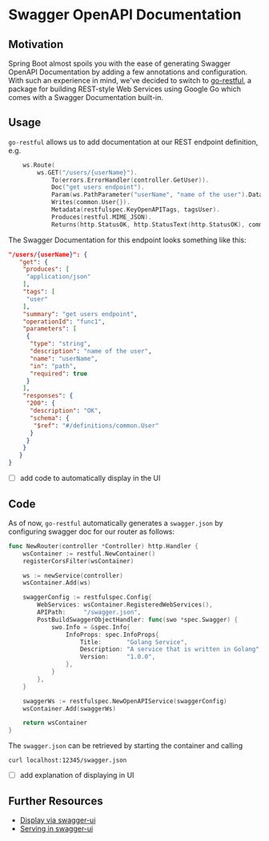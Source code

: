 # Swagger OpenAPI Documentation

## Motivation
Spring Boot almost spoils you with the ease of generating Swagger OpenAPI Documentation 
by adding a few annotations and configuration. 
With such an experience in mind, we've decided to switch to [go-restful](https://github.com/emicklei/go-restful), 
a package for building REST-style Web Services using Google Go which comes with a Swagger Documentation built-in.

## Usage 
`go-restful` allows us to add documentation at our REST endpoint definition, e.g. 

```go
	ws.Route(
		ws.GET("/users/{userName}").
			To(errors.ErrorHandler(controller.GetUser)).
			Doc("get users endpoint").
			Param(ws.PathParameter("userName", "name of the user").DataType("string")).
			Writes(common.User{}).
			Metadata(restfulspec.KeyOpenAPITags, tagsUser).
			Produces(restful.MIME_JSON).
			Returns(http.StatusOK, http.StatusText(http.StatusOK), common.User{}))
```

The Swagger Documentation for this endpoint looks something like this:

```json
"/users/{userName}": {
   "get": {
    "produces": [
     "application/json"
    ],
    "tags": [
     "user"
    ],
    "summary": "get users endpoint",
    "operationId": "func1",
    "parameters": [
     {
      "type": "string",
      "description": "name of the user",
      "name": "userName",
      "in": "path",
      "required": true
     }
    ],
    "responses": {
     "200": {
      "description": "OK",
      "schema": {
       "$ref": "#/definitions/common.User"
      }
     }
    }
   }
}
```

- [ ] add code to automatically display in the UI

## Code

As of now, `go-restful` automatically generates a `swagger.json` by configuring swagger doc for our router as follows: 

```go
func NewRouter(controller *Controller) http.Handler {
	wsContainer := restful.NewContainer()
	registerCorsFilter(wsContainer)

	ws := newService(controller)
	wsContainer.Add(ws)

	swaggerConfig := restfulspec.Config{
		WebServices: wsContainer.RegisteredWebServices(),
		APIPath:     "/swagger.json",
		PostBuildSwaggerObjectHandler: func(swo *spec.Swagger) {
			swo.Info = &spec.Info{
				InfoProps: spec.InfoProps{
					Title:       "Golang Service",
					Description: "A service that is written in Golang",
					Version:     "1.0.0",
				},
			}
		},
	}

	swaggerWs := restfulspec.NewOpenAPIService(swaggerConfig)
	wsContainer.Add(swaggerWs)

	return wsContainer
}
```

The `swagger.json` can be retrieved by starting the container and calling 

```shell
curl localhost:12345/swagger.json
```

- [ ] add explanation of displaying in UI

## Further Resources
- [Display via swagger-ui](https://ribice.medium.com/serve-swaggerui-within-your-golang-application-5486748a5ed4) 
- [Serving in swagger-ui](https://gist.github.com/StevenACoffman/fe5f7774c750926210b642a0997479b0)